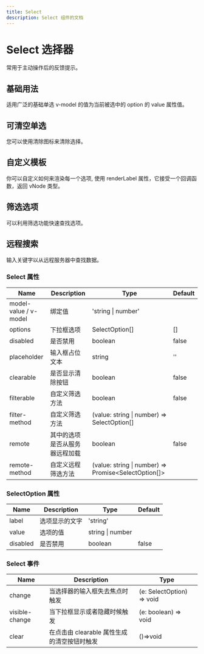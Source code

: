 ```yaml
---
title: Select
description: Select 组件的文档
---
```


# Select 选择器

常用于主动操作后的反馈提示。

## 基础用法

适用广泛的基础单选 v-model 的值为当前被选中的 option 的 value 属性值。

<preview path="../demo/Select/Basic.vue" title="基础用法" description="Select 组件的基础用法"></preview>

## 可清空单选

您可以使用清除图标来清除选择。

<preview path="../demo/Select/Clear.vue" title="可清空单选" description="Select 组件的基础用法"></preview>

## 自定义模板

你可以自定义如何来渲染每一个选项, 使用 renderLabel 属性，它接受一个回调函数，返回 vNode 类型。

<preview path="../demo/Select/VNode.vue" title="自定义模板" description="Select 组件的基础用法"></preview>

## 筛选选项

可以利用筛选功能快速查找选项。

<preview path="../demo/Select/Filter.vue" title="筛选选项" description="Select 组件的基础用法"></preview>

## 远程搜索

输入关键字以从远程服务器中查找数据。

<preview path="../demo/Select/Remote.vue" title="远程搜索" description="Select 组件的基础用法"></preview>

### Select 属性

| **Name**                | **Description**                | **Type**                                                          | **Default** |
| ----------------------- | ------------------------------ | ----------------------------------------------------------------- | ----------- |
| model\-value / v\-model | 绑定值                         | 'string \| number'                                                |             |
| options                 | 下拉框选项                     | SelectOption\[\]                                                  | \[\]        |
| disabled                | 是否禁用                       | boolean                                                           | false       |
| placeholder             | 输入框占位文本                 | string                                                            | ''          |
| clearable               | 是否显示清除按钮               | boolean                                                           | false       |
| filterable              | 自定义筛选方法                 | boolean                                                           | false       |
| filter\-method          | 自定义筛选方法                 | \(value: string \| number\) =&gt; SelectOption\[\]                |             |
| remote                  | 其中的选项是否从服务器远程加载 | boolean                                                           | false       |
| remote\-method          | 自定义远程筛选方法             | \(value: string \| number\) =&gt; Promise&lt;SelectOption\[\]&gt; |             |

### SelectOption 属性

| **Name** | **Description** | **Type**         | **Default** |
| -------- | --------------- | ---------------- | ----------- |
| label    | 选项显示的文字  | 'string'         |             |
| value    | 选项的值        | string \| number |             |
| disabled | 是否禁用        | boolean          | false       |

### Select 事件

| **Name**        | **Description**                             | **Type**                       |
| --------------- | ------------------------------------------- | ------------------------------ |
| change          | 当选择器的输入框失去焦点时触发              | \(e: SelectOption\) =&gt; void |
| visible\-change | 当下拉框显示或者隐藏时候触发                | \(e: boolean\) =&gt; void      |
| clear           | 在点击由 clearable 属性生成的清空按钮时触发 | \(\)=&gt;void                  |
